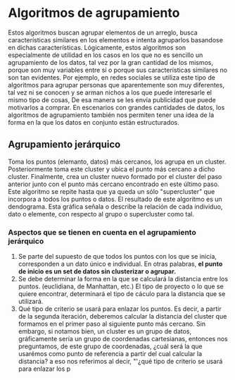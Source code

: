 # Algoritmos de agrupamiento

Estos algoritmos buscan agrupar elementos de un arreglo, busca características similares en los elementos e intenta agruparlos basandose en dichas características.
Lógicamente, estos algoritmos son especialmente de utilidad en los casos en los que no es sencillo un agrupamiento de los datos, tal vez por la gran cantidad de los mismos, porque son muy variables entre sí o porque sus características similares no son tan evidentes.
Por ejemplo, en redes sociales se utiliza este tipo de algoritmos para agrupar personas que aparentemente son muy diferentes, tal vez ni se conocen y se arman nichos a los que puede interesarle el mismo tipo de cosas, De esa manera se les envía publicidad que puede motivarlos a comprar. 
En escenarios con grandes cantidades de datos, los algoritmos de agrupamiento también nos permiten tener una idea de la forma en la que los datos en conjunto están estructurados.
## Agrupamiento jerárquico
Toma los puntos (elemanto, datos) más cercanos, los agrupa en un cluster. Posteriormente toma este cluster y ubica el punto más cercano a dicho cluster. Finalmente, crea un cluster nuevo formado por el cluster del paso anterior junto con el punto más cercano encontrado en este último paso. Este algoritmo se repite hasta que ya queda un sólo "supercluster" que incorpora a todos los puntos o datos.
El resultado de este algoritmo es un dendograma. Esta gráfica señala o describe la relación de cada individuo, dato o elemente, con respecto al grupo o supercluster como tal.

### Aspectos que se tienen en cuenta en el agrupamiento jerárquico

 1. Se parte del supuesto de que todos los puntos con los que se inicia, corresponden a un dato único e individual. En otras palabras, **el punto de inicio es un set de datos sin clusterizar o agrupar.**
 2. Se debe determinar la forma en la que se calculará la distancia entre los puntos. (euclidiana, de Manhattan, etc.) El tipo de proyecto o lo que se quiere encontrar, determinará el tipo de cáculo para la distancia que se utilizará.
 3. Qué tipo de criterio se usará para enlazar los puntos. Es decir, a partir de la segunda iteración, deberemos calcular la distancia del cluster que formamos en el primer paso al siguiente punto más cercano. Sin embargo, si notamos bien, un cluster es un grupo de datos, gráficamente sería un grupo de coordenadas cartesianas, entonces nos preguntamos, de este grupo de coordenadas, ¿cuál será la que usarémos como punto de referencia a partir del cual calcular la distancia? a eso nos referimos al decir, "'¿qué tipo de criterio se usará para enlazar los p

<!--stackedit_data:
eyJoaXN0b3J5IjpbNTgxMzk2MjgzLDczNzYzNDgzMV19
-->